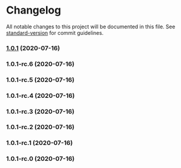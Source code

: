 # Changelog

All notable changes to this project will be documented in this file. See [standard-version](https://github.com/conventional-changelog/standard-version) for commit guidelines.

### [1.0.1](https://github.com/akrons/deploy-test/compare/v1.0.1-rc.6...v1.0.1) (2020-07-16)

### 1.0.1-rc.6 (2020-07-16)

### 1.0.1-rc.5 (2020-07-16)

### 1.0.1-rc.4 (2020-07-16)

### 1.0.1-rc.3 (2020-07-16)

### 1.0.1-rc.2 (2020-07-16)

### 1.0.1-rc.1 (2020-07-16)

### 1.0.1-rc.0 (2020-07-16)
